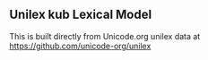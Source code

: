 Unilex kub Lexical Model
----------------------

This is built directly from Unicode.org unilex data at
https://github.com/unicode-org/unilex

